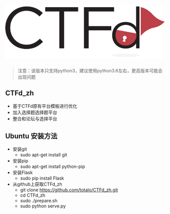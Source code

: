 ![](https://github.com/CTFd/CTFd/blob/master/CTFd/themes/core/static/img/logo.png?raw=true)
====


>注意：该版本只支持python3，建议使用python3.6左右，更高版本可能会出现问题



## CTFd_zh
 * 基于CTFd原有平台模板进行优化
 * 加入选择题选择题平台
 * 整合和论坛与选择平台

## Ubuntu 安装方法
 * 安装git
   * sudo apt-get install git
 * 安装pip
   * sudo apt-get install python-pip
 * 安装Flask
   * sudo pip install Flask
 * 从github上获取CTFd_zh
   * git clone https://github.com/totalo/CTFd_zh.git
   * cd CTFd_zh
   * sudo ./prepare.sh
   * sudo python serve.py

